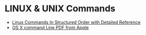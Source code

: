 # LINUX & UNIX Commands
* [Linux Commands In Structured Order with Detailed Reference](http://linoxide.com/guide/linux-command-shelf.html)
* [OS X command Line PDF from Apple](http://images.apple.com/media/us/osx/2012/docs/OSX_for_UNIX_Users_TB_July2011.pdf)